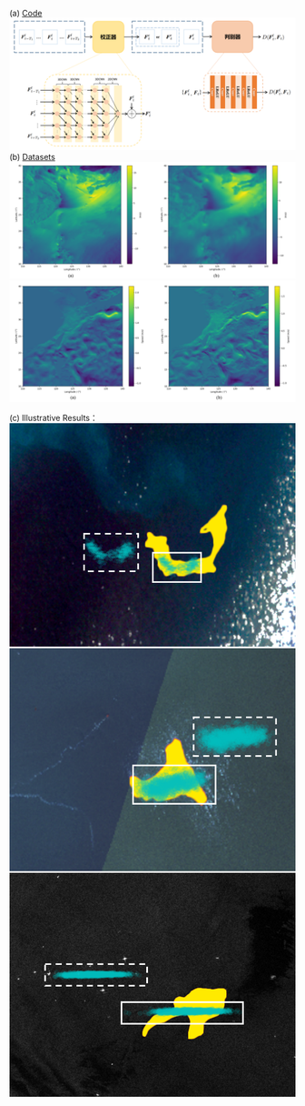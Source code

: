 (a) [Code](https://github.com/jiaqilin114/ATCNs)
![image](https://github.com/jiaqilin114/UPC_OilSpill_Track/blob/jiaqilin114-patch-1/ATCNs.png)
(b) [Datasets](https://www.kaggle.com/datasets/31c997b306c866dca94a07c201d4beab76e2a0170f8c546bb0e7cf3bc9e03b80?select=UPC_OilSpill_Track)
![image](https://github.com/jiaqilin114/UPC_OilSpill_Track/blob/jiaqilin114-patch-1/Wind_u.png)
![image](https://github.com/jiaqilin114/UPC_OilSpill_Track/blob/jiaqilin114-patch-1/Current_u.png)

(c) Illustrative Results：  
![image](https://github.com/jiaqilin114/UPC_OilSpill_Track/blob/jiaqilin114-patch-1/Sanchi.png)
![image](https://github.com/jiaqilin114/UPC_OilSpill_Track/blob/jiaqilin114-patch-1/Symphony1.png)
![image](https://github.com/jiaqilin114/UPC_OilSpill_Track/blob/jiaqilin114-patch-1/Symphony2.png)
